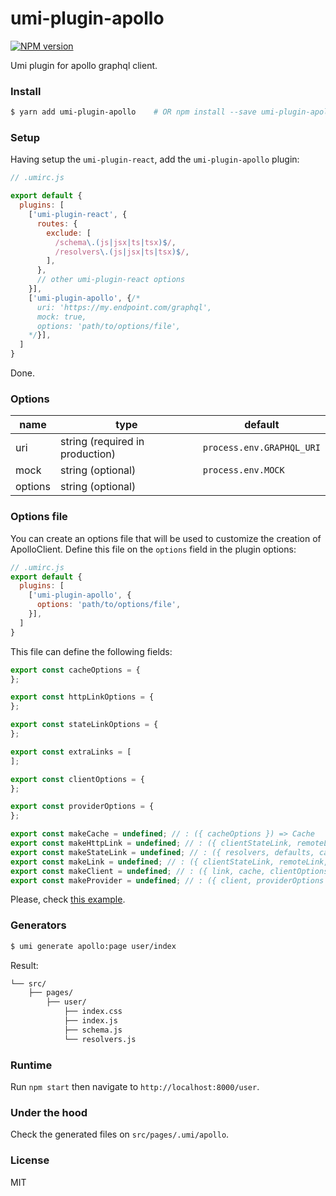 # umi-plugin-apollo

[![NPM version](https://img.shields.io/npm/v/umi-plugin-apollo.svg?style=flat)](https://npmjs.org/package/umi-plugin-apollo)

Umi plugin for apollo graphql client.

### Install

```bash
$ yarn add umi-plugin-apollo    # OR npm install --save umi-plugin-apollo
```

### Setup

Having setup the `umi-plugin-react`, add the `umi-plugin-apollo` plugin:

```js
// .umirc.js

export default {
  plugins: [
    ['umi-plugin-react', {
      routes: {
        exclude: [
          /schema\.(js|jsx|ts|tsx)$/,
          /resolvers\.(js|jsx|ts|tsx)$/,
        ],
      },
      // other umi-plugin-react options
    }],
    ['umi-plugin-apollo', {/*
      uri: 'https://my.endpoint.com/graphql',
      mock: true,
      options: 'path/to/options/file',
    */}],
  ]
}
```

Done.

### Options

| name                | type                             | default                     |
|---------------------|----------------------------------|-----------------------------|
| uri                 | string (required in production)  | `process.env.GRAPHQL_URI`   |
| mock                | string (optional)                | `process.env.MOCK`          |
| options             | string (optional)                |                             |

### Options file

You can create an options file that will be used to customize the creation of ApolloClient.
Define this file on the `options` field in the plugin options: 

```js
// .umirc.js
export default {
  plugins: [
    ['umi-plugin-apollo', {
      options: 'path/to/options/file',
    }],
  ]
}
```

This file can define the following fields:

```js
export const cacheOptions = {
};

export const httpLinkOptions = {
};

export const stateLinkOptions = {
};

export const extraLinks = [
];

export const clientOptions = {
};

export const providerOptions = {
};

export const makeCache = undefined; // : ({ cacheOptions }) => Cache
export const makeHttpLink = undefined; // : ({ clientStateLink, remoteLink, httpLinkOptions }) => ApolloLink
export const makeStateLink = undefined; // : ({ resolvers, defaults, cache, typeDefs, stateLinkOptions }) => ApolloLink
export const makeLink = undefined; // : ({ clientStateLink, remoteLink, extraLinks }) => ApolloLink
export const makeClient = undefined; // : ({ link, cache, clientOptions }) => ApolloClient
export const makeProvider = undefined; // : ({ client, providerOptions }) => ReactElement (eg: ({ children }) => <ApolloProvider client={client}>{children}</ApolloProvider)
```

Please, check [this example](https://github.com/lemol/angolans-on-github/blob/master/packages/react-umi-apollo/src/options/apollo.js).

### Generators

```bash
$ umi generate apollo:page user/index
```

Result:

```bash
└── src/
    ├── pages/
        ├── user/
            ├── index.css
            ├── index.js
            ├── schema.js
            └── resolvers.js
```

### Runtime

Run `npm start` then navigate to `http://localhost:8000/user`.

### Under the hood

Check the generated files on `src/pages/.umi/apollo`.

### License

MIT

